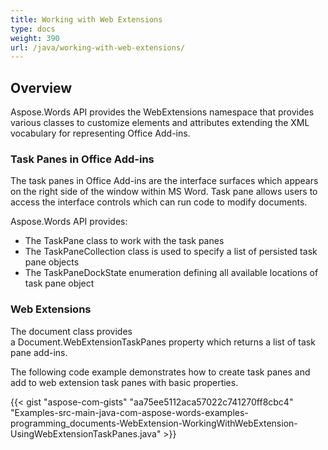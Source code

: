 ```yaml
---
title: Working with Web Extensions
type: docs
weight: 390
url: /java/working-with-web-extensions/
---
```


## **Overview**
Aspose.Words API provides the WebExtensions namespace that provides various classes to customize elements and attributes extending the XML vocabulary for representing Office Add-ins.
### **Task Panes in Office Add-ins**
The task panes in Office Add-ins are the interface surfaces which appears on the right side of the window within MS Word. Task pane allows users to access the interface controls which can run code to modify documents.

Aspose.Words API provides: 

- The TaskPane class to work with the task panes
- The TaskPaneCollection class is used to specify a list of persisted task pane objects
- The TaskPaneDockState enumeration defining all available locations of task pane object
### **Web Extensions**
The document class provides a Document.WebExtensionTaskPanes property which returns a list of task pane add-ins.

The following code example demonstrates how to create task panes and add to web extension task panes with basic properties. 

{{< gist "aspose-com-gists" "aa75ee5112aca57022c741270ff8cbc4" "Examples-src-main-java-com-aspose-words-examples-programming_documents-WebExtension-WorkingWithWebExtension-UsingWebExtensionTaskPanes.java" >}}
